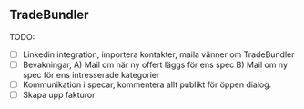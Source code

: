 ## TradeBundler

TODO: 
- [ ] Linkedin integration, importera kontakter, maila vänner om TradeBundler
- [ ] Bevakningar, A) Mail om när ny offert läggs för ens spec B) Mail om ny spec för ens intresserade kategorier
- [ ] Kommunikation i specar, kommentera allt publikt för öppen dialog.
- [ ] Skapa upp fakturor
